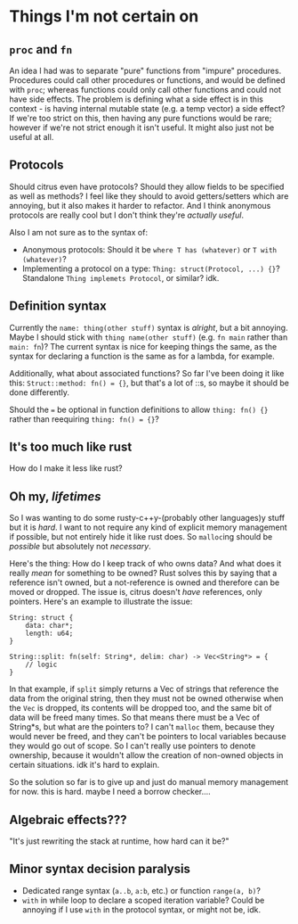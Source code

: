 # Things I'm not certain on

## `proc` and `fn`

An idea I had was to separate "pure" functions from "impure" procedures. Procedures could call other procedures or functions, and would be defined with `proc`; whereas functions could only call other functions and could not have side effects. The problem is defining what a side effect is in this context - is having internal mutable state (e.g. a temp vector) a side effect? If we're too strict on this, then having any pure functions would be rare; however if we're not strict enough it isn't useful. It might also just not be useful at all.

## Protocols

Should citrus even have protocols? Should they allow fields to be specified as well as methods? I feel like they should to avoid getters/setters which are annoying, but it also makes it harder to refactor. And I think anonymous protocols are really cool but I don't think they're *actually useful*.

Also I am not sure as to the syntax of:
- Anonymous protocols: Should it be `where T has (whatever)` or `T with (whatever)`?
- Implementing a protocol on a type: `Thing: struct(Protocol, ...) {}`? Standalone `Thing implemets Protocol`, or similar? idk.

## Definition syntax

Currently the `name: thing(other stuff)` syntax is *alright*, but a bit annoying. Maybe I should stick with `thing name(other stuff)` (e.g. `fn main` rather than `main: fn`)? The current syntax is nice for keeping things the same, as the syntax for declaring a function is the same as for a lambda, for example.

Additionally, what about associated functions? So far I've been doing it like this: `Struct::method: fn() = {}`, but that's a lot of ::s, so maybe it should be done differently.

Should the `=` be optional in function definitions to allow `thing: fn() {}` rather than reequiring `thing: fn() = {}`?

## It's too much like rust

How do I make it less like rust?

## Oh my, *lifetimes*

So I was wanting to do some rusty-c++y-(probably other languages)y stuff but it is *hard*. I want to not require any kind of explicit memory management if possible, but not entirely hide it like rust does. So `malloc`ing should be *possible* but absolutely not *necessary*.

Here's the thing: How do I keep track of who owns data? And what does it really *mean* for something to be owned? Rust solves this by saying that a reference isn't owned, but a not-reference is owned and therefore can be moved or dropped. The issue is, citrus doesn't *have* references, only pointers. Here's an example to illustrate the issue:

```citrus
String: struct {
    data: char*;
    length: u64;
}

String::split: fn(self: String*, delim: char) -> Vec<String*> = {
    // logic
}
```

In that example, if `split` simply returns a Vec of strings that reference the data from the original string, then they must not be owned otherwise when the `Vec` is dropped, its contents will be dropped too, and the same bit of data will be freed many times. So that means there must be a Vec of String*s, but what are the pointers to? I can't `malloc` them, because they would never be freed, and they can't be pointers to local variables because they would go out of scope. So I can't really use pointers to denote ownership, because it wouldn't allow the creation of non-owned objects in certain situations. idk it's hard to explain.

So the solution so far is to give up and just do manual memory management for now. this is hard. maybe I need a borrow checker....


## Algebraic effects???

"It's just rewriting the stack at runtime, how hard can it be?"

## Minor syntax decision paralysis

- Dedicated range syntax (`a..b`, `a:b`, etc.) or function `range(a, b)`?
- `with` in while loop to declare a scoped iteration variable? Could be annoying if I use `with` in the protocol syntax, or might not be, idk.
